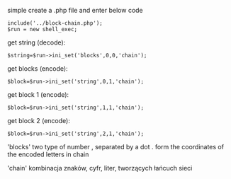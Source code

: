 simple create a .php file and enter below code

    include('../block-chain.php');
    $run = new shell_exec;
    
get string (decode):

    $string=$run->ini_set('blocks',0,0,'chain');
    
get blocks (encode):

    $block=$run->ini_set('string',0,1,'chain');
    
get block 1 (encode):

    $block=$run->ini_set('string',1,1,'chain');
    
get block 2 (encode):

    $block=$run->ini_set('string',2,1,'chain');

'blocks' 
two type of number , separated by a dot . form the coordinates of the encoded letters in chain

'chain'
kombinacja znaków, cyfr, liter, tworzących łańcuch sieci  
